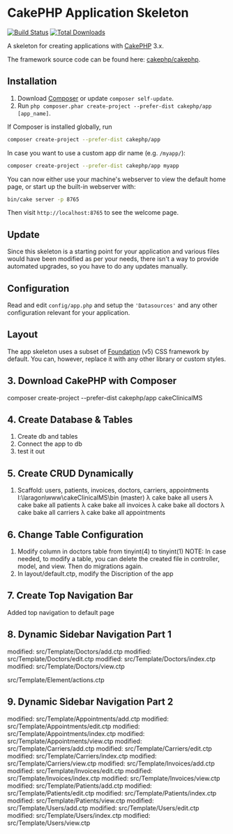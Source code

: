 # CakePHP Application Skeleton

[![Build Status](https://img.shields.io/travis/cakephp/app/master.svg?style=flat-square)](https://travis-ci.org/cakephp/app)
[![Total Downloads](https://img.shields.io/packagist/dt/cakephp/app.svg?style=flat-square)](https://packagist.org/packages/cakephp/app)

A skeleton for creating applications with [CakePHP](https://cakephp.org) 3.x.

The framework source code can be found here: [cakephp/cakephp](https://github.com/cakephp/cakephp).

## Installation

1. Download [Composer](https://getcomposer.org/doc/00-intro.md) or update `composer self-update`.
2. Run `php composer.phar create-project --prefer-dist cakephp/app [app_name]`.

If Composer is installed globally, run

```bash
composer create-project --prefer-dist cakephp/app
```

In case you want to use a custom app dir name (e.g. `/myapp/`):

```bash
composer create-project --prefer-dist cakephp/app myapp
```

You can now either use your machine's webserver to view the default home page, or start
up the built-in webserver with:

```bash
bin/cake server -p 8765
```

Then visit `http://localhost:8765` to see the welcome page.

## Update

Since this skeleton is a starting point for your application and various files
would have been modified as per your needs, there isn't a way to provide
automated upgrades, so you have to do any updates manually.

## Configuration

Read and edit `config/app.php` and setup the `'Datasources'` and any other
configuration relevant for your application.

## Layout

The app skeleton uses a subset of [Foundation](http://foundation.zurb.com/) (v5) CSS
framework by default. You can, however, replace it with any other library or
custom styles.


## 3. Download CakePHP with Composer

composer create-project --prefer-dist cakephp/app cakeClinicalMS

## 4. Create Database & Tables

1. Create db and tables
2. Connect the app to db
3. test it out

## 5. Create CRUD Dynamically

1. Scaffold: users, patients, invoices, doctors, carriers, appointments
    I:\laragon\www\cakeClinicalMS\bin (master)
    λ cake bake all users
    λ cake bake all patients
    λ cake bake all invoices
    λ cake bake all doctors
    λ cake bake all carriers
    λ cake bake all appointments

## 6. Change Table Configuration

1. Modify column in doctors table from tinyint(4) to tinyint(1)
   NOTE:
   In case needed, to modify a table, you can delete the created file in controller, model, and view. Then do migrations again.
2. In layout/default.ctp, modify the Discription of the app

## 7. Create Top Navigation Bar

Added top navigation to default page

## 8. Dynamic Sidebar Navigation Part 1

modified:   src/Template/Doctors/add.ctp
modified:   src/Template/Doctors/edit.ctp
modified:   src/Template/Doctors/index.ctp
modified:   src/Template/Doctors/view.ctp

src/Template/Element/actions.ctp

## 9. Dynamic Sidebar Navigation Part 2

modified:   src/Template/Appointments/add.ctp
modified:   src/Template/Appointments/edit.ctp
modified:   src/Template/Appointments/index.ctp
modified:   src/Template/Appointments/view.ctp
modified:   src/Template/Carriers/add.ctp
modified:   src/Template/Carriers/edit.ctp
modified:   src/Template/Carriers/index.ctp
modified:   src/Template/Carriers/view.ctp
modified:   src/Template/Invoices/add.ctp
modified:   src/Template/Invoices/edit.ctp
modified:   src/Template/Invoices/index.ctp
modified:   src/Template/Invoices/view.ctp
modified:   src/Template/Patients/add.ctp
modified:   src/Template/Patients/edit.ctp
modified:   src/Template/Patients/index.ctp
modified:   src/Template/Patients/view.ctp
modified:   src/Template/Users/add.ctp
modified:   src/Template/Users/edit.ctp
modified:   src/Template/Users/index.ctp
modified:   src/Template/Users/view.ctp
